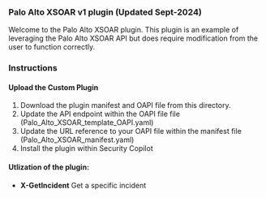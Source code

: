 ### Palo Alto XSOAR v1 plugin (Updated Sept-2024)

Welcome to the Palo Alto XSOAR plugin. This plugin is an example of leveraging the Palo Alto XSOAR API but does require modification from the user to function correctly.

### Instructions
#### Upload the Custom Plugin

1. Download the plugin manifest and OAPI file from this directory.
2. Update the API endpoint within the OAPI file file (Palo_Alto_XSOAR_template_OAPI.yaml)
3. Update the URL reference to your OAPI file within the manifest file (Palo_Alto_XSOAR_manifest.yaml)
2. Install the plugin within Security Copilot

#### Utlization of the plugin:

- **X-GetIncident** Get a specific incident


